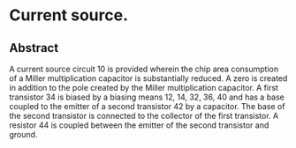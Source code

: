 # Current source.

## Abstract
A current source circuit 10 is provided wherein the chip area consumption of a Miller multiplication capacitor is substantially reduced. A zero is created in addition to the pole created by the Miller multiplication capacitor. A first transistor 34 is biased by a biasing means 12, 14, 32, 36, 40 and has a base coupled to the emitter of a second transistor 42 by a capacitor. The base of the second transistor is connected to the collector of the first transistor. A resistor 44 is coupled between the emitter of the second transistor and ground.